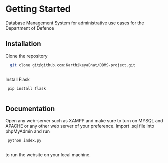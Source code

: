 # Getting Started
Database Management System for administrative use cases for the Department of Defence 


## Installation
Clone the repository

```bash
  git clone git@github.com:KarthikeyaBhat/DBMS-project.git
  
```

Install Flask
```bash
 pip install flask
  
```
    
## Documentation

Open any web-server such as XAMPP and make sure to turn on MYSQL and APACHE or any other web server of your preference.
Import .sql file into phpMyAdmin and run 

```bash
 python index.py
  
```
to run the website on your local machine.
